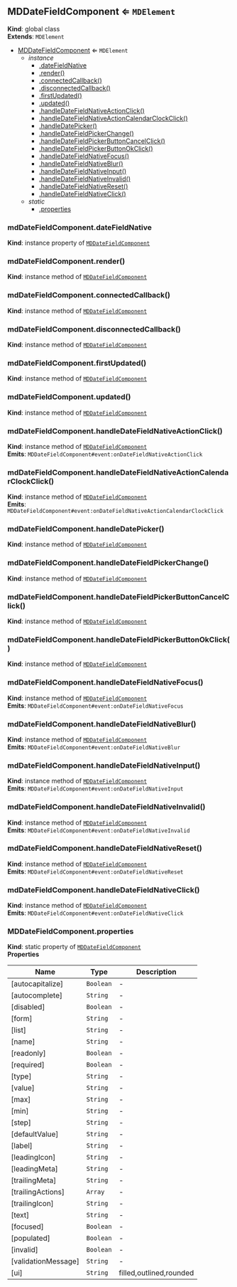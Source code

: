 <a name="MDDateFieldComponent"></a>

## MDDateFieldComponent ⇐ <code>MDElement</code>

**Kind**: global class  
**Extends**: <code>MDElement</code>

-   [MDDateFieldComponent](#MDDateFieldComponent) ⇐ <code>MDElement</code>
    -   _instance_
        -   [.dateFieldNative](#MDDateFieldComponent+dateFieldNative)
        -   [.render()](#MDDateFieldComponent+render)
        -   [.connectedCallback()](#MDDateFieldComponent+connectedCallback)
        -   [.disconnectedCallback()](#MDDateFieldComponent+disconnectedCallback)
        -   [.firstUpdated()](#MDDateFieldComponent+firstUpdated)
        -   [.updated()](#MDDateFieldComponent+updated)
        -   [.handleDateFieldNativeActionClick()](#MDDateFieldComponent+handleDateFieldNativeActionClick)
        -   [.handleDateFieldNativeActionCalendarClockClick()](#MDDateFieldComponent+handleDateFieldNativeActionCalendarClockClick)
        -   [.handleDatePicker()](#MDDateFieldComponent+handleDatePicker)
        -   [.handleDateFieldPickerChange()](#MDDateFieldComponent+handleDateFieldPickerChange)
        -   [.handleDateFieldPickerButtonCancelClick()](#MDDateFieldComponent+handleDateFieldPickerButtonCancelClick)
        -   [.handleDateFieldPickerButtonOkClick()](#MDDateFieldComponent+handleDateFieldPickerButtonOkClick)
        -   [.handleDateFieldNativeFocus()](#MDDateFieldComponent+handleDateFieldNativeFocus)
        -   [.handleDateFieldNativeBlur()](#MDDateFieldComponent+handleDateFieldNativeBlur)
        -   [.handleDateFieldNativeInput()](#MDDateFieldComponent+handleDateFieldNativeInput)
        -   [.handleDateFieldNativeInvalid()](#MDDateFieldComponent+handleDateFieldNativeInvalid)
        -   [.handleDateFieldNativeReset()](#MDDateFieldComponent+handleDateFieldNativeReset)
        -   [.handleDateFieldNativeClick()](#MDDateFieldComponent+handleDateFieldNativeClick)
    -   _static_
        -   [.properties](#MDDateFieldComponent.properties)

<a name="MDDateFieldComponent+dateFieldNative"></a>

### mdDateFieldComponent.dateFieldNative

**Kind**: instance property of [<code>MDDateFieldComponent</code>](#MDDateFieldComponent)  
<a name="MDDateFieldComponent+render"></a>

### mdDateFieldComponent.render()

**Kind**: instance method of [<code>MDDateFieldComponent</code>](#MDDateFieldComponent)  
<a name="MDDateFieldComponent+connectedCallback"></a>

### mdDateFieldComponent.connectedCallback()

**Kind**: instance method of [<code>MDDateFieldComponent</code>](#MDDateFieldComponent)  
<a name="MDDateFieldComponent+disconnectedCallback"></a>

### mdDateFieldComponent.disconnectedCallback()

**Kind**: instance method of [<code>MDDateFieldComponent</code>](#MDDateFieldComponent)  
<a name="MDDateFieldComponent+firstUpdated"></a>

### mdDateFieldComponent.firstUpdated()

**Kind**: instance method of [<code>MDDateFieldComponent</code>](#MDDateFieldComponent)  
<a name="MDDateFieldComponent+updated"></a>

### mdDateFieldComponent.updated()

**Kind**: instance method of [<code>MDDateFieldComponent</code>](#MDDateFieldComponent)  
<a name="MDDateFieldComponent+handleDateFieldNativeActionClick"></a>

### mdDateFieldComponent.handleDateFieldNativeActionClick()

**Kind**: instance method of [<code>MDDateFieldComponent</code>](#MDDateFieldComponent)  
**Emits**: <code>MDDateFieldComponent#event:onDateFieldNativeActionClick</code>  
<a name="MDDateFieldComponent+handleDateFieldNativeActionCalendarClockClick"></a>

### mdDateFieldComponent.handleDateFieldNativeActionCalendarClockClick()

**Kind**: instance method of [<code>MDDateFieldComponent</code>](#MDDateFieldComponent)  
**Emits**: <code>MDDateFieldComponent#event:onDateFieldNativeActionCalendarClockClick</code>  
<a name="MDDateFieldComponent+handleDatePicker"></a>

### mdDateFieldComponent.handleDatePicker()

**Kind**: instance method of [<code>MDDateFieldComponent</code>](#MDDateFieldComponent)  
<a name="MDDateFieldComponent+handleDateFieldPickerChange"></a>

### mdDateFieldComponent.handleDateFieldPickerChange()

**Kind**: instance method of [<code>MDDateFieldComponent</code>](#MDDateFieldComponent)  
<a name="MDDateFieldComponent+handleDateFieldPickerButtonCancelClick"></a>

### mdDateFieldComponent.handleDateFieldPickerButtonCancelClick()

**Kind**: instance method of [<code>MDDateFieldComponent</code>](#MDDateFieldComponent)  
<a name="MDDateFieldComponent+handleDateFieldPickerButtonOkClick"></a>

### mdDateFieldComponent.handleDateFieldPickerButtonOkClick()

**Kind**: instance method of [<code>MDDateFieldComponent</code>](#MDDateFieldComponent)  
<a name="MDDateFieldComponent+handleDateFieldNativeFocus"></a>

### mdDateFieldComponent.handleDateFieldNativeFocus()

**Kind**: instance method of [<code>MDDateFieldComponent</code>](#MDDateFieldComponent)  
**Emits**: <code>MDDateFieldComponent#event:onDateFieldNativeFocus</code>  
<a name="MDDateFieldComponent+handleDateFieldNativeBlur"></a>

### mdDateFieldComponent.handleDateFieldNativeBlur()

**Kind**: instance method of [<code>MDDateFieldComponent</code>](#MDDateFieldComponent)  
**Emits**: <code>MDDateFieldComponent#event:onDateFieldNativeBlur</code>  
<a name="MDDateFieldComponent+handleDateFieldNativeInput"></a>

### mdDateFieldComponent.handleDateFieldNativeInput()

**Kind**: instance method of [<code>MDDateFieldComponent</code>](#MDDateFieldComponent)  
**Emits**: <code>MDDateFieldComponent#event:onDateFieldNativeInput</code>  
<a name="MDDateFieldComponent+handleDateFieldNativeInvalid"></a>

### mdDateFieldComponent.handleDateFieldNativeInvalid()

**Kind**: instance method of [<code>MDDateFieldComponent</code>](#MDDateFieldComponent)  
**Emits**: <code>MDDateFieldComponent#event:onDateFieldNativeInvalid</code>  
<a name="MDDateFieldComponent+handleDateFieldNativeReset"></a>

### mdDateFieldComponent.handleDateFieldNativeReset()

**Kind**: instance method of [<code>MDDateFieldComponent</code>](#MDDateFieldComponent)  
**Emits**: <code>MDDateFieldComponent#event:onDateFieldNativeReset</code>  
<a name="MDDateFieldComponent+handleDateFieldNativeClick"></a>

### mdDateFieldComponent.handleDateFieldNativeClick()

**Kind**: instance method of [<code>MDDateFieldComponent</code>](#MDDateFieldComponent)  
**Emits**: <code>MDDateFieldComponent#event:onDateFieldNativeClick</code>  
<a name="MDDateFieldComponent.properties"></a>

### MDDateFieldComponent.properties

**Kind**: static property of [<code>MDDateFieldComponent</code>](#MDDateFieldComponent)  
**Properties**

| Name                | Type                 | Description             |
| ------------------- | -------------------- | ----------------------- |
| [autocapitalize]    | <code>Boolean</code> | -                       |
| [autocomplete]      | <code>String</code>  | -                       |
| [disabled]          | <code>Boolean</code> | -                       |
| [form]              | <code>String</code>  | -                       |
| [list]              | <code>String</code>  | -                       |
| [name]              | <code>String</code>  | -                       |
| [readonly]          | <code>Boolean</code> | -                       |
| [required]          | <code>Boolean</code> | -                       |
| [type]              | <code>String</code>  | -                       |
| [value]             | <code>String</code>  | -                       |
| [max]               | <code>String</code>  | -                       |
| [min]               | <code>String</code>  | -                       |
| [step]              | <code>String</code>  | -                       |
| [defaultValue]      | <code>String</code>  | -                       |
| [label]             | <code>String</code>  | -                       |
| [leadingIcon]       | <code>String</code>  | -                       |
| [leadingMeta]       | <code>String</code>  | -                       |
| [trailingMeta]      | <code>String</code>  | -                       |
| [trailingActions]   | <code>Array</code>   | -                       |
| [trailingIcon]      | <code>String</code>  | -                       |
| [text]              | <code>String</code>  | -                       |
| [focused]           | <code>Boolean</code> | -                       |
| [populated]         | <code>Boolean</code> | -                       |
| [invalid]           | <code>Boolean</code> | -                       |
| [validationMessage] | <code>String</code>  | -                       |
| [ui]                | <code>String</code>  | filled,outlined,rounded |

